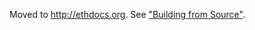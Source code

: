 Moved to http://ethdocs.org.   See ["Building from Source"](http://www.ethdocs.org/en/latest/ethereum-clients/cpp-ethereum/building-from-source/).
